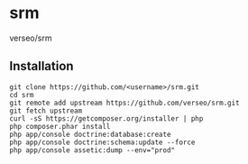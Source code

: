 srm
===

verseo/srm

Installation
------------

    git clone https://github.com/<username>/srm.git
    cd srm
    git remote add upstream https://github.com/verseo/srm.git
    git fetch upstream
    curl -sS https://getcomposer.org/installer | php
    php composer.phar install
    php app/console doctrine:database:create
    php app/console doctrine:schema:update --force
    php app/console assetic:dump --env="prod"
